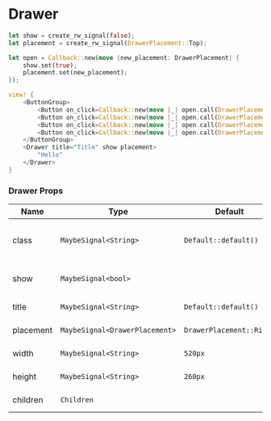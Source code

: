 # Drawer

```rust demo
let show = create_rw_signal(false);
let placement = create_rw_signal(DrawerPlacement::Top);

let open = Callback::new(move |new_placement: DrawerPlacement| {
    show.set(true);
    placement.set(new_placement);
});

view! {
    <ButtonGroup>
        <Button on_click=Callback::new(move |_| open.call(DrawerPlacement::Top))>"Top"</Button>
        <Button on_click=Callback::new(move |_| open.call(DrawerPlacement::Right))>"Right"</Button>
        <Button on_click=Callback::new(move |_| open.call(DrawerPlacement::Bottom))>"Bottom"</Button>
        <Button on_click=Callback::new(move |_| open.call(DrawerPlacement::Left))>"Left"</Button>
    </ButtonGroup>
    <Drawer title="Title" show placement>
        "Hello"
    </Drawer>
}
```

### Drawer Props

| Name      | Type                           | Default                  | Desciption                                |
| --------- | ------------------------------ | ------------------------ | ----------------------------------------- |
| class     | `MaybeSignal<String>`          | `Default::default()`     | Addtional classes for the drawer element. |
| show      | `MaybeSignal<bool>`            |                          | Whether to show drawer.                   |
| title     | `MaybeSignal<String>`          | `Default::default()`     | Drawer title.                             |
| placement | `MaybeSignal<DrawerPlacement>` | `DrawerPlacement::Right` | Drawer placement.                         |
| width     | `MaybeSignal<String>`          | `520px`                  | Drawer width.                             |
| height    | `MaybeSignal<String>`          | `260px`                  | Drawer height.                            |
| children  | `Children`                     |                          | Drawer content.                           |
